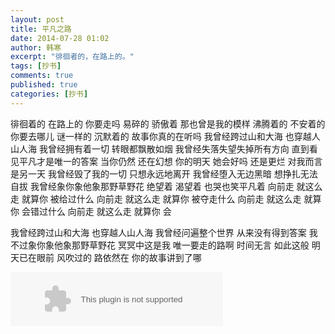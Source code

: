 ```yaml
---
layout: post
title: 平凡之路
date: 2014-07-28 01:02
author: 韩寒
excerpt: "徘徊者的，在路上的。"
tags: [抄书]
comments: true
published: true
categories: [抄书]
---
```

徘徊着的 在路上的
你要走吗
易碎的 骄傲着
那也曾是我的模样
沸腾着的 不安着的
你要去哪儿
谜一样的 沉默着的
故事你真的在听吗
我曾经跨过山和大海 也穿越人山人海
我曾经拥有着一切 转眼都飘散如烟
我曾经失落失望失掉所有方向
直到看见平凡才是唯一的答案
当你仍然 还在幻想
你的明天
她会好吗 还是更烂
对我而言是另一天
我曾经毁了我的一切 只想永远地离开
我曾经堕入无边黑暗 想挣扎无法自拔
我曾经象你象他象那野草野花
绝望着 渴望着 也哭也笑平凡着
向前走 就这么走 就算你
被给过什么
向前走 就这么走 就算你
被夺走什么
向前走 就这么走 就算你
会错过什么
向前走 就这么走 就算你
会

我曾经跨过山和大海 也穿越人山人海
我曾经问遍整个世界 从来没有得到答案
我不过象你象他象那野草野花
冥冥中这是我 唯一要走的路啊
时间无言 如此这般
明天已在眼前
风吹过的 路依然在
你的故事讲到了哪

<embed src="http://music.163.com/style/swf/widget.swf?sid=28815250&type=2&auto=1&width=320&height=66" width="340" height="86"  allowNetworking="all">
